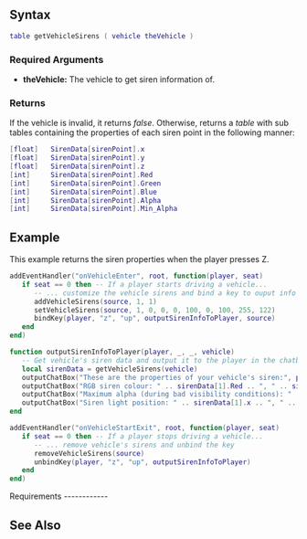 Syntax
------

``` lua
table getVehicleSirens ( vehicle theVehicle )
```

### Required Arguments

-   **theVehicle:** The vehicle to get siren information of.

### Returns

If the vehicle is invalid, it returns *false*. Otherwise, returns a *table* with sub tables containing the properties of each siren point in the following manner:

``` lua
[float]   SirenData[sirenPoint].x
[float]   SirenData[sirenPoint].y
[float]   SirenData[sirenPoint].z
[int]     SirenData[sirenPoint].Red
[int]     SirenData[sirenPoint].Green
[int]     SirenData[sirenPoint].Blue
[int]     SirenData[sirenPoint].Alpha
[int]     SirenData[sirenPoint].Min_Alpha
```

Example
-------

<section name="Server" class="server" show="true">
This example returns the siren properties when the player presses Z.

``` lua
addEventHandler("onVehicleEnter", root, function(player, seat)
   if seat == 0 then -- If a player starts driving a vehicle...
      -- ... customize the vehicle sirens and bind a key to ouput info about them to the driver
      addVehicleSirens(source, 1, 1)
      setVehicleSirens(source, 1, 0, 0, 0, 100, 0, 100, 255, 122)
      bindKey(player, "z", "up", outputSirenInfoToPlayer, source)
   end
end)

function outputSirenInfoToPlayer(player, _, _, vehicle)
   -- Get vehicle's siren data and output it to the player in the chatbox
   local sirenData = getVehicleSirens(vehicle)
   outputChatBox("These are the properties of your vehicle's siren:", player, 0, 255, 0)
   outputChatBox("RGB siren colour: " .. sirenData[1].Red .. ", " .. sirenData[1].Green .. ", " .. sirenData[1].Blue .. ".", player)
   outputChatBox("Maximum alpha (during bad visibility conditions): " .. sirenData[1].Alpha .. ", minimum alpha (during good visibility conditions): " .. sirenData[1].Min_Alpha .. ".", player)
   outputChatBox("Siren light position: " .. sirenData[1].x .. ", " .. sirenData[1].y .. ", " .. sirenData[1].z .. ".", player)
end

addEventHandler("onVehicleStartExit", root, function(player, seat)
   if seat == 0 then -- If a player stops driving a vehicle...
      -- ... remove vehicle's sirens and unbind the key
      removeVehicleSirens(source)
      unbindKey(player, "z", "up", outputSirenInfoToPlayer)
   end
end)
```

</section>
Requirements
------------

See Also
--------
